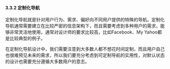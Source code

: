 #### 3.3.2 定制化导航

定制化导航就是针对用户行为、需求、偏好向不同用户提供的特殊的导航。定制化导航通常需要建立在比较严密的信息架构下，而且需要考虑到多种用户的需求，能够非常灵活地使用，通常对设计师的要求比较高，比如Facebook、My Yahoo都是比较典型的例子。

在定制化导航设计中，我们需要注意到大多数人都不想花时间定制，而且用户自己也很难预见未来的需求，所以我们要充分考虑到可定制导航的实用性，对默认状态的设计也需要充分遵循大多数用户的意志。
